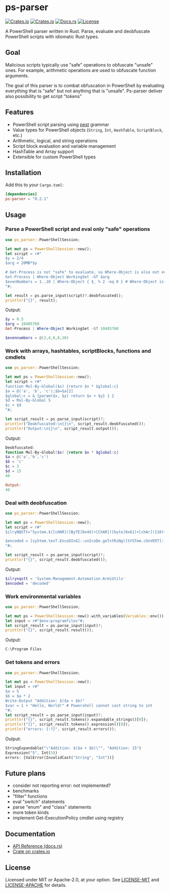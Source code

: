 # ps-parser

[![Crates.io](https://img.shields.io/crates/v/ps-parser.svg)](https://crates.io/crates/ps-parser)
[![Crates.io](https://img.shields.io/crates/d/ps-parser.svg)](https://crates.io/crates/ps-parser)
[![Docs.rs](https://docs.rs/ps-parser/badge.svg)](https://docs.rs/ps-parser)
[![License](https://img.shields.io/crates/l/ps-parser.svg)](LICENSE)

A PowerShell parser written in Rust.
Parse, evaluate and deobfuscate PowerShell scripts with idiomatic Rust types.

## Goal

Malicious scripts typically use "safe" operations to obfuscate "unsafe" ones. For example, arithmetic operations are used to obfuscate function arguments.

The goal of this parser is to combat obfuscation in PowerShell by evaluating everything that is "safe" but not anything that is "unsafe". Ps-parser deliver also possibility to get script "tokens"

## Features

- PowerShell script parsing using [pest](https://pest.rs/) grammar
- Value types for PowerShell objects (`String`, `Int`, `HashTable`, `ScriptBlock`, etc.)
- Arithmetic, logical, and string operations
- Script block evaluation and variable management
- HashTable and Array support
- Extensible for custom PowerShell types

## Installation

Add this to your `Cargo.toml`:

```toml
[dependencies]
ps-parser = "0.2.1"
```

## Usage

### Parse a PowerShell script and eval only "safe" operations

```rust
use ps_parser::PowerShellSession;

let mut ps = PowerShellSession::new(); 
let script = r#"
$y = 2/4
$arg = 20MB*$y

# Get-Process is not "safe" to evaluate, so Where-Object is also not evaluated
Get-Process | Where-Object WorkingSet -GT $arg  
$evenNumbers = 1..10 | Where-Object { $_ % 2 -eq 0 } # Where-Object is evaluated, because 1..10 is "safe" 
"#;

let result = ps.parse_input(script)?.deobfuscated();
println!("{}", result);
```

Output: 
```powershell
$y = 0.5
$arg = 10485760
Get-Process | Where-Object WorkingSet -GT 10485760

$evennumbers = @(2,4,6,8,10)
```

### Work with arrays, hashtables, scriptBlocks, functions and cmdlets
```rust
use ps_parser::PowerShellSession;

let mut ps = PowerShellSession::new(); 
let script = r#"
function Mul-By-Global($x) {return $x * $global:c}
$a = @('a', 'b', 'c');$b=$a[2]
$global:c = & {param($x, $y) return $x + $y} 1 2
$d = Mul-By-Global 5
$c + $d
"#;

let script_result = ps.parse_input(script)?;
println!("Deobfuscated:\n{}\n", script_result.deobfuscated());
println!("Output:\n{}\n", script_result.output());
```

Output: 
```powershell
Deobfuscated:
function Mul-By-Global($x) {return $x * $global:c}
$a = @('a','b','c')
$b = 'c'
$c = 3
$d = 15
40

Output:
40
```

### Deal with deobfuscation
```rust
use ps_parser::PowerShellSession;

let mut ps = PowerShellSession::new(); 
let script = r#"
$ilryNQSTt="System.$([cHAR]([ByTE]0x4d)+[ChAR]([byte]0x61)+[chAr](110)+[cHar]([byTE]0x61)+[cHaR](103)+[cHar](101*64/64)+[chaR]([byTE]0x6d)+[cHAr](101)+[CHAr]([byTE]0x6e)+[Char](116*103/103)).$([Char]([ByTe]0x41)+[Char](117+70-70)+[CHAr]([ByTE]0x74)+[CHar]([bYte]0x6f)+[CHar]([bytE]0x6d)+[ChaR]([ByTe]0x61)+[CHar]([bYte]0x74)+[CHAR]([byte]0x69)+[Char](111*26/26)+[chAr]([BYTe]0x6e)).$(('Ârmí'+'Ùtìl'+'s').NORmalizE([ChAR](44+26)+[chAR](111*9/9)+[cHar](82+32)+[ChaR](109*34/34)+[cHaR](68+24-24)) -replace [ChAr](92)+[CHaR]([BYTe]0x70)+[Char]([BytE]0x7b)+[CHaR]([BYTe]0x4d)+[chAR](110)+[ChAr](15+110))";

$encoded = [syStem.texT.EncoDInG]::unIcoDe.geTstRiNg([SYSTem.cOnVERT]::froMbasE64striNg("ZABlAGMAbwBkAGUAZAA="));
"#;

let script_result = ps.parse_input(script)?;
println!("{}", script_result.deobfuscated());
```

Output: 
```powershell
$ilrynqstt = 'System.Management.Automation.ArmiUtils'
$encoded = 'decoded'
```

### Work environmental variables

```rust
use ps_parser::PowerShellSession;

let mut ps = PowerShellSession::new().with_variables(Variables::env()); 
let input = r#"$env:programfiles"#;
let script_result = ps.parse_input(input)?;
println!("{}", script_result.result());
```

Output: 
```powershell
C:\Program Files
```

### Get tokens and errors

```rust
use ps_parser::PowerShellSession;

let mut ps = PowerShellSession::new(); 
let input = r#"
$a = 5
$b = $a * 2
Write-Output "Addition: $($a + $b)"
$var = 1 + "Hello, World!" # Powershell cannot cast string to int
"#;
let script_result = ps.parse_input(input)?;
println!("{}", script_result.tokens().expandable_strings()[0]);
println!("{}", script_result.tokens().expression()[0]);
println!("errors: {:?}", script_result.errors());
```

Output: 
```rust
StringExpandable("\"Addition: $($a + $b)\"", "Addition: 15")
Expression("5", Int(5))
errors: [ValError(InvalidCast("String", "Int"))]
```

## Future plans
- consider not reporting error: not implemented?
- benchmarks
- "filter" functions
- eval "switch" statements
- parse "enum" and "class" statements
- more token kinds
- implement Get-ExecutionPolicy cmdlet using registry

## Documentation

- [API Reference (docs.rs)](https://docs.rs/ps-parser)
- [Crate on crates.io](https://crates.io/crates/ps-parser)

## License

Licensed under MIT or Apache-2.0, at your option.
See [LICENSE-MIT](LICENSE-MIT) and [LICENSE-APACHE](LICENSE-APACHE) for details.